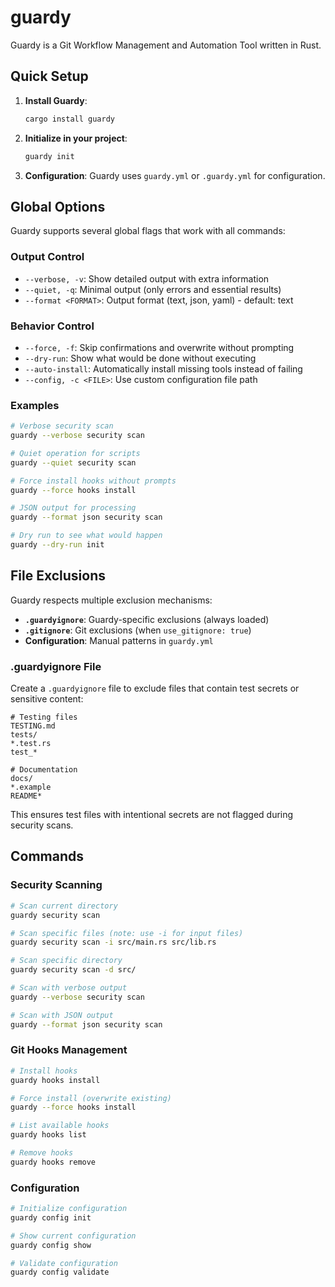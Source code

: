 # guardy
Guardy is a Git Workflow Management and Automation Tool written in Rust.

## Quick Setup

1. **Install Guardy**:
   ```bash
   cargo install guardy
   ```

2. **Initialize in your project**:
   ```bash
   guardy init
   ```

3. **Configuration**:
   Guardy uses `guardy.yml` or `.guardy.yml` for configuration.

## Global Options

Guardy supports several global flags that work with all commands:

### Output Control
- `--verbose, -v`: Show detailed output with extra information
- `--quiet, -q`: Minimal output (only errors and essential results)
- `--format <FORMAT>`: Output format (text, json, yaml) - default: text

### Behavior Control
- `--force, -f`: Skip confirmations and overwrite without prompting
- `--dry-run`: Show what would be done without executing
- `--auto-install`: Automatically install missing tools instead of failing
- `--config, -c <FILE>`: Use custom configuration file path

### Examples
```bash
# Verbose security scan
guardy --verbose security scan

# Quiet operation for scripts
guardy --quiet security scan

# Force install hooks without prompts
guardy --force hooks install

# JSON output for processing
guardy --format json security scan

# Dry run to see what would happen
guardy --dry-run init
```

## File Exclusions

Guardy respects multiple exclusion mechanisms:

- **`.guardyignore`**: Guardy-specific exclusions (always loaded)
- **`.gitignore`**: Git exclusions (when `use_gitignore: true`)
- **Configuration**: Manual patterns in `guardy.yml`

### .guardyignore File

Create a `.guardyignore` file to exclude files that contain test secrets or sensitive content:

```
# Testing files
TESTING.md
tests/
*.test.rs
test_*

# Documentation
docs/
*.example
README*
```

This ensures test files with intentional secrets are not flagged during security scans.

## Commands

### Security Scanning
```bash
# Scan current directory
guardy security scan

# Scan specific files (note: use -i for input files)
guardy security scan -i src/main.rs src/lib.rs

# Scan specific directory
guardy security scan -d src/

# Scan with verbose output
guardy --verbose security scan

# Scan with JSON output
guardy --format json security scan
```

### Git Hooks Management
```bash
# Install hooks
guardy hooks install

# Force install (overwrite existing)
guardy --force hooks install

# List available hooks
guardy hooks list

# Remove hooks
guardy hooks remove
```

### Configuration
```bash
# Initialize configuration
guardy config init

# Show current configuration
guardy config show

# Validate configuration
guardy config validate
```
